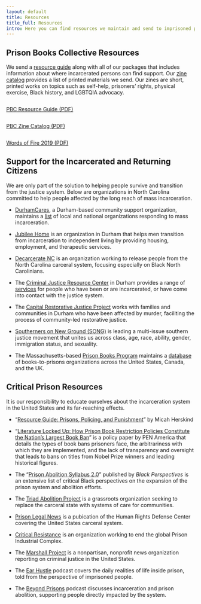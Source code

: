 ```yaml
---
layout: default
title: Resources
title_full: Resources
intro: Here you can find resources we maintain and send to imprisoned people as well as links to local and national prisoner support organizations.
---
```


<h2>Prison Books Collective Resources</h2>

<p class="content-container-width">We send a <a href="https://drive.google.com/file/d/1J5VOOqcyBaVh_npk8W3FlZIn4uGoIwL4/view?usp=sharing">resource guide</a> along with all of our packages that includes information about where incarcerated persons can find support. Our <a href="https://drive.google.com/file/d/1bFVwI6wjujZ8CeYVQ0sfIPPQTFyjFguK/view?usp=sharing">zine catalog</a> provides a list of printed materials we send. Our zines are short, printed works on topics such as self-help, prisoners’ rights, physical exercise, Black history, and LGBTQIA advocacy.</p>

<div class="resource-array">
	<a href="{{ site.resource_guide}}">
		<img src="/img/resource-resource-guide.png" alt="">
		<p>PBC Resource Guide (PDF)</p>
	</a>
	<a href="{{ site.zine_catalog}}">
		<img src="/img/resource-zine-catalog.png" alt="">
		<p>PBC Zine Catalog (PDF)</p>
	</a>
	<a href="/img/resource-words-of-fire-2019.pdf">
		<img src="/img/resource-words-of-fire-2019.png" alt="">
		<p>Words of Fire 2019 (PDF)</p>
	</a>
</div>

<div class="content-left">
	<h2 id="support-for-incarcerated">Support for the Incarcerated and Returning Citizens</h2>
	<p>We are only part of the solution to helping people survive and transition from the justice system. Below are organizations in North Carolina committed to help people affected by the long reach of mass incarceration.</p>
	<ul>
		<li><p><a href="https://durhamcares.org">DurhamCares</a>, a Durham-based community support organization, maintains a <a href="https://durhamcares.org/organizations-responding-to-mass-incarceration/">list</a> of local and national organizations responding to mass incarceration.</p></li>
		<li><p><a href="http://www.jubilee-home.org/">Jubilee Home</a> is an organization in Durham that helps men transition from incarceration to independent living by providing housing, employment, and therapeutic services.</p></li>
		<li><p><a href="https://www.decarceratenownc.com/about">Decarcerate NC</a> is an organization working to release people from the North Carolina carceral system, focusing especially on Black North Carolinians.</p></li>
		<li><p>The <a href="https://www.dconc.gov/government/departments-a-e/criminal-justice-resource-center">Criminal Justice Resource Center</a> in Durham provides a range of <a href="https://www.dconc.gov/home/showdocument?id=29031">services</a> for people who have been or are incarcerated, or have come into contact with the justice system.</p></li>
		<li><p>The <a href="https://capitalrestorativejustice.org/">Capital Restorative Justice Project</a> works with families and communities in Durham who have been affected by murder, faciliting the process of community-led restorative justice.</p></li>
		<li><p><a href="https://southernersonnewground.org/">Southerners on New Ground (SONG)</a> is leading a multi-issue southern justice movement that unites us across class, age, race, ability, gender, immigration status, and sexuality.</p></li>
		<li><p>The Massachusetts-based <a href="https://prisonbookprogram.org/">Prison Books Program</a> maintains a <a href="https://prisonbookprogram.org/prisonbooknetwork/">database</a> of books-to-prisons organizations across the United States, Canada, and the UK.</p></li>
	</ul>
</div>

<div class="content-left">
	<h2 id="critical-prison-resources">Critical Prison Resources</h2>
	<p>It is our responsibility to educate ourselves about the incarceration system in the United States and its far-reaching effects.</p>
	<ul>
		<li><p>“<a href="https://micahherskind.medium.com/resource-guide-prisons-policing-and-punishment-effb5e0f6620">Resource Guide: Prisons, Policing, and Punishment</a>” by Micah Herskind</p></li>
		<li><p>“<a href="https://pen.org/wp-content/uploads/2019/09/literature-locked-up-report-9.24.19.pdf">Literature Locked Up: How Prison Book Restriction Policies Constitute the Nation’s Largest Book Ban</a>” is a policy paper by PEN America that details the types of book bans prisoners face, the arbitrariness with which they are implemented, and the lack of transparency and oversight that leads to bans on titles from Nobel Prize winners and leading historical figures.</p></li>
		<li><p>The “<a href="https://www.aaihs.org/prison-abolition-syllabus-2-0/">Prison Abolition Syllabus 2.0</a>” published by <i>Black Perspectives</i> is an extensive list of critical Black perspectives on the expansion of the prison system and abolition efforts.</p></li>
		<li><p>The <a href="https://www.triadabolitionproject.org" title="">Triad Abolition Project</a> is a grassroots organization seeking to replace the carceral state with systems of care for communities.</p></li>
		<li><p><a href="https://www.prisonlegalnews.org/">Prison Legal News</a> is a pubication of the Human Rights Defense Center covering the United States carceral system. </p></li>
		<li><p><a href="http://criticalresistance.org/">Critical Resistance</a> is an organization working to end the global Prison Industrial Complex.</p></li>
		<li><p>The <a href="https://www.themarshallproject.org/">Marshall Project</a> is a nonpartisan, nonprofit news organization reporting on criminal justice in the United States.</p></li>
		<li><p>The <a href="https://www.earhustlesq.com/">Ear Hustle</a> podcast covers the daily realities of life inside prison, told from the perspective of imprisoned people.</p></li>
		<li><p>The <a href="https://shadowproof.com/beyond-prisons/">Beyond Prisons</a> podcast discusses incarceration and prison abolition, supporting people directly impacted by the system.</p></li>
	</ul>
</div>

